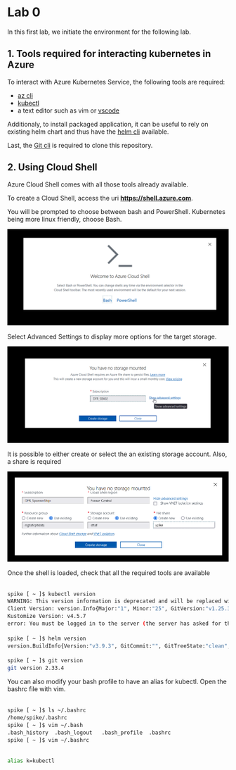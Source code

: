 # Lab 0

In this first lab, we initiate the environment for the following lab.

## 1. Tools required for interacting kubernetes in Azure

To interact with Azure Kubernetes Service, the following tools are required:

- [az cli](https://learn.microsoft.com/en-us/cli/azure/install-azure-cli)
- [kubectl](https://kubernetes.io/docs/tasks/tools/install-kubectl-linux/)
- a text editor such as vim or [vscode](https://code.visualstudio.com/Download)

Additionaly, to install packaged application, it can be useful to rely on existing helm chart and thus have the [helm cli](https://helm.sh/docs/intro/install/) available.

Last, the [Git cli](https://git-scm.com/book/en/v2/Getting-Started-Installing-Git) is required to clone this repository.

## 2. Using Cloud Shell

Azure Cloud Shell comes with all those tools already available.

To create a Cloud Shell, access the uri **https://shell.azure.com**.

You will be prompted to choose between bash and PowerShell. Kubernetes being more linux friendly, choose Bash.  
  
![Illustration 1](./Img/cloudshell001.png)  
  
Select Advanced Settings to display more options for the target storage.

![Illustration 2](./Img/cloudshell002.png)  
  
It is possible to either create or select the an existing storage account. Also, a share is required

![Illustration 3](./Img/cloudshell003.png)
  
Once the shell is loaded, check that all the required tools are available

```bash

spike [ ~ ]$ kubectl version
WARNING: This version information is deprecated and will be replaced with the output from kubectl version --short.  Use --output=yaml|json to get the full version.
Client Version: version.Info{Major:"1", Minor:"25", GitVersion:"v1.25.3", GitCommit:"434bfd82814af038ad94d62ebe59b133fcb50506", GitTreeState:"clean", BuildDate:"2022-10-12T10:57:26Z", GoVersion:"go1.19.2", Compiler:"gc", Platform:"linux/amd64"}
Kustomize Version: v4.5.7
error: You must be logged in to the server (the server has asked for the client to provide credentials)

spike [ ~ ]$ helm version
version.BuildInfo{Version:"v3.9.3", GitCommit:"", GitTreeState:"clean", GoVersion:"go1.18.5"}

spike [ ~ ]$ git version
git version 2.33.4

```

You can also modify your bash profile to have an alias for kubectl.
Open the bashrc file with vim.
  
```bash

spike [ ~ ]$ ls ~/.bashrc
/home/spike/.bashrc
spike [ ~ ]$ vim ~/.bash
.bash_history  .bash_logout   .bash_profile  .bashrc        
spike [ ~ ]$ vim ~/.bashrc

```

```bash

alias k=kubectl

```